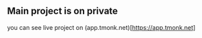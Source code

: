 ## Main project is on private ##
you can see live project on (app.tmonk.net)[https://app.tmonk.net]
